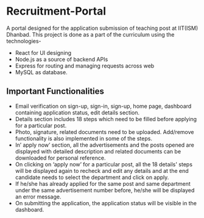 # Recruitment-Portal
A portal designed for the application submission of teaching post at IIT(ISM) Dhanbad. This project is done as a part of the curriculum using the technologies- 
- React for UI designing
- Node.js as a source of backend APIs
- Express for routing and managing requests across web
- MySQL as database.

## Important Functionalities
-	Email verification on sign-up, sign-in, sign-up, home page, dashboard containing application status, edit details section.
-	Details section includes 18 steps which need to be filled before applying for a particular post.
-	Photo, signature, related documents need to be uploaded. Add/remove functionality is also implemented in some of the steps.
-	In’ apply now’ section, all the advertisements and the posts opened are displayed with detailed description and related documents can be downloaded for personal reference.
-	On clicking on ‘apply now’ for a particular post, all the 18 details' steps will be displayed again to recheck and edit any details and at the end candidate needs to select the department and click on apply. 
-	If he/she has already applied for the same post and same department under the same advertisement number before, he/she will be displayed an error message.
-	On submitting the application, the application status will be visible in the dashboard.
